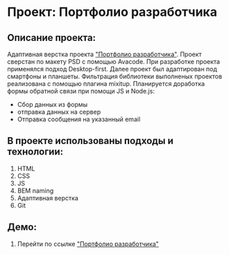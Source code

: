 # Проект: Портфолио разработчика
## Описание проекта:
Адаптивная верстка проекта ["Портфолио разработчика"](msilkov.github.io/project-portfolio-v2/). 
Проект сверстан по макету PSD с помощью Avacode. При разработке проекта применялся подход Desktop-first. Далее проект был адаптирован под смартфоны и планшеты. Фильтрация библиотеки выполненых проектов реализована с помощью плагина mixitup.
Планируется доработка формы обратной связи при помощи JS и Node.js: 
* Сбор данных из формы
* отправка данных на сервер
* Отправка сообщения на указанный email 
 

## В проекте использованы подходы и технологии:
1. HTML
2. CSS
3. JS
4. BEM naming
5. Адаптивная верстка
6. Git 

## Демо:
1. Перейти по ссылке ["Портфолио разработчика"](msilkov.github.io/project-portfolio-v2/)
